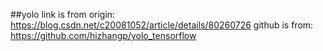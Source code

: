 ##yolo
link is from origin:
https://blog.csdn.net/c20081052/article/details/80260726
github is from:
https://github.com/hizhangp/yolo_tensorflow